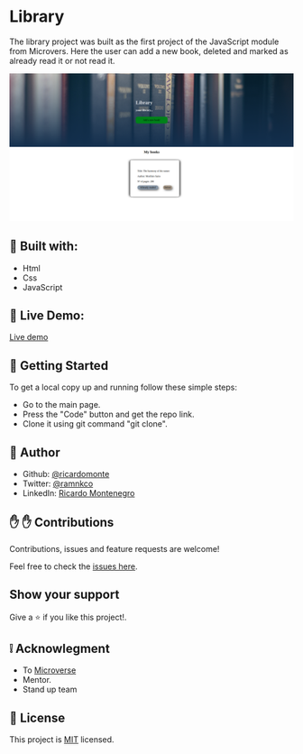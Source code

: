 # Library

The library project was built as the first project of the JavaScript module from Microvers. Here the user can add a new book, deleted and marked as already read it or not read it.


![website screenshots](./assets/img/Screenshot.png)

##  :hammer: Built with:

- Html
- Css
- JavaScript

##  :red_circle: Live Demo:

[Live demo](https://ricardomonte.github.io/library/)

##  :construction_worker: Getting Started

To get a local copy up and running follow these simple steps:

- Go to the main page.
- Press the "Code" button and get the repo link.
- Clone it using git command "git clone".

## :bust_in_silhouette: Author

- Github: [@ricardomonte](https://github.com/ricardomonte)
- Twitter: [@ramnkco](https://twitter.com/ramnkco)
- LinkedIn: [Ricardo Montenegro](https://www.linkedin.com/in/ricardo-antonio-montenegro-nu%C3%B1ez-87a74944/)


## :raised_hand: :raised_hand: Contributions

Contributions, issues and feature requests are welcome!

Feel free to check the [issues here](https://github.com/ricardomonte/Capstone-Project/issues).

## Show your support

Give a :star: if you like this project!.

##  :grey_exclamation: Acknowlegment

- To [Microverse](https://www.microverse.org/)
- Mentor.
- Stand up team

##  :memo: License

This project is [MIT](LICENSE) licensed.
